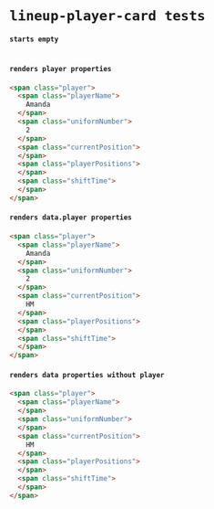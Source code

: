 # `lineup-player-card tests`

#### `starts empty`

```html

```

#### `renders player properties`

```html
<span class="player">
  <span class="playerName">
    Amanda
  </span>
  <span class="uniformNumber">
    2
  </span>
  <span class="currentPosition">
  </span>
  <span class="playerPositions">
  </span>
  <span class="shiftTime">
  </span>
</span>

```

#### `renders data.player properties`

```html
<span class="player">
  <span class="playerName">
    Amanda
  </span>
  <span class="uniformNumber">
    2
  </span>
  <span class="currentPosition">
    HM
  </span>
  <span class="playerPositions">
  </span>
  <span class="shiftTime">
  </span>
</span>

```

#### `renders data properties without player`

```html
<span class="player">
  <span class="playerName">
  </span>
  <span class="uniformNumber">
  </span>
  <span class="currentPosition">
    HM
  </span>
  <span class="playerPositions">
  </span>
  <span class="shiftTime">
  </span>
</span>

```

